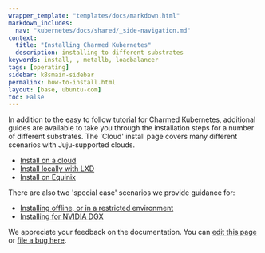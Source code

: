 ```yaml
---
wrapper_template: "templates/docs/markdown.html"
markdown_includes:
  nav: "kubernetes/docs/shared/_side-navigation.md"
context:
  title: "Installing Charmed Kubernetes"
  description: installing to different substrates
keywords: install, , metallb, loadbalancer
tags: [operating]
sidebar: k8smain-sidebar
permalink: how-to-install.html
layout: [base, ubuntu-com]
toc: False
---
```


In addition to the easy to follow [tutorial](/kubernetes/docs/quickstart) for
Charmed Kubernetes, additional guides are available to take you through the
installation steps for a number of different substrates. The 'Cloud' install
page covers many different scenarios with Juju-supported clouds.

- [Install on a cloud](/kubernetes/docs/install-manual)
- [Install locally with LXD](/kubernetes/docs/install-local)
- [Install on Equinix](/kubernetes/docs/equinix)

There are also two 'special case' scenarios we provide guidance for:

- [Installing offline, or in a restricted environment](/kubernetes/docs/install-offline)
- [Installing for NVIDIA DGX](/kubernetes/docs/nvidia-dgx)

<!-- FEEDBACK -->
<div class="p-notification--information">
  <div class="p-notification__content">
    <p class="p-notification__message">We appreciate your feedback on the documentation. You can
    <a href="https://github.com/charmed-kubernetes/kubernetes-docs/edit/main/pages/k8s/how-to-install.md" >edit this page</a>
    or
    <a href="https://github.com/charmed-kubernetes/kubernetes-docs/issues/new" >file a bug here</a>.</p>
  </div>
</div>